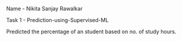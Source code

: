 Name - Nikita Sanjay Rawalkar


Task 1 - Prediction-using-Supervised-ML


Predicted the percentage of an student based on no. of study hours.
